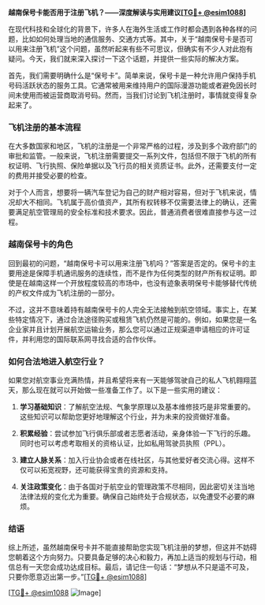 **越南保号卡能否用于注册飞机？——深度解读与实用建议[[TG💪+ @esim1088](https://t.me/s/esim1088)]**

在现代科技和全球化的背景下，许多人在海外生活或工作时都会遇到各种各样的问题，比如如何处理当地的通信服务、交通方式等。其中，关于“越南保号卡是否可以用来注册飞机”这个问题，虽然听起来有些不可思议，但确实有不少人对此抱有疑问。今天，我们就来深入探讨一下这个话题，并提供一些实际的解决方案。

首先，我们需要明确什么是“保号卡”。简单来说，保号卡是一种允许用户保持手机号码活跃状态的服务工具。它通常被用来维持用户的国际漫游功能或者避免因长时间未使用而被运营商取消号码。然而，当我们讨论到飞机注册时，事情就变得复杂起来了。

### 飞机注册的基本流程

在大多数国家和地区，飞机的注册是一个非常严格的过程，涉及到多个政府部门的审批和监管。一般来说，飞机注册需要提交一系列文件，包括但不限于飞机的所有权证明、飞行执照、保险单据以及飞行员的相关资质证书。此外，还需要支付一定的费用并接受必要的检查。

对于个人而言，想要将一辆汽车登记为自己的财产相对容易，但对于飞机来说，情况却大不相同。飞机属于高价值资产，其所有权转移不仅需要法律上的确认，还需要满足航空管理局的安全标准和技术要求。因此，普通消费者很难直接参与这一过程。

### 越南保号卡的角色

回到最初的问题，“越南保号卡可以用来注册飞机吗？”答案是否定的。保号卡的主要用途是保障手机通讯服务的连续性，而不是作为任何类型的财产所有权证明。即使是在越南这样一个开放程度较高的市场中，也没有迹象表明保号卡能够替代传统的产权文件成为飞机注册的一部分。

不过，这并不意味着持有越南保号卡的人完全无法接触到航空领域。事实上，在某些特定情况下，通过合法途径购买或租赁飞机仍然是可能的。例如，如果您是一名企业家并且计划开展航空运输业务，那么您可以通过正规渠道申请相应的许可证件，并利用您的国际联系网寻找合适的合作伙伴。

### 如何合法地进入航空行业？

如果您对航空事业充满热情，并且希望将来有一天能够驾驶自己的私人飞机翱翔蓝天，那么现在就可以开始做一些准备工作了。以下是一些实用的建议：

1. **学习基础知识**：了解航空法规、气象学原理以及基本维修技巧是非常重要的。这些知识可以帮助您更好地理解这个行业，并为未来的投资做好准备。
   
2. **积累经验**：尝试参加飞行俱乐部或者志愿者活动，亲身体验一下飞行的乐趣。同时也可以考虑考取相关的资格认证，比如私用驾驶员执照（PPL）。

3. **建立人脉关系**：加入行业协会或者在线社区，与其他爱好者交流心得。这样不仅可以拓宽视野，还可能获得宝贵的资源和支持。

4. **关注政策变化**：由于各国对于航空业的管理政策不尽相同，因此密切关注当地法律法规的变化尤为重要。确保自己始终处于合规状态，以免遭受不必要的麻烦。

### 结语

综上所述，虽然越南保号卡并不能直接帮助您实现飞机注册的梦想，但这并不妨碍您朝着这个方向努力。只要具备足够的决心和毅力，再加上适当的规划与行动，相信总有一天您会成功达成目标。最后，请记住一句话：“梦想从不只是遥不可及，只要你愿意迈出第一步。”[[TG💪+ @esim1088](https://t.me/s/esim1088)]

[[TG💪+ @esim1088](https://t.me/s/esim1088) ![Image](https://i.postimg.cc/4NQfJmqS/Snipaste-2025-05-13-00-14-12.png)]